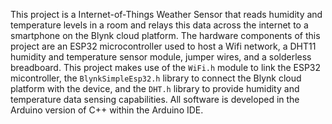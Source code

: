 This project is a Internet-of-Things Weather Sensor that reads humidity and temperature levels in a room and relays this data across the internet to a smartphone on the Blynk cloud platform. The hardware components of this project are an ESP32 microcontroller used to host a Wifi network, a DHT11 humidity and temperature sensor module, jumper wires, and a solderless breadboard. This project makes use of the `WiFi.h` module to link the ESP32 micontroller, the `BlynkSimpleEsp32.h` library to connect the Blynk cloud platform with the device, and the `DHT.h` library to provide humidity and temperature data sensing capabilities. All software is developed in the Arduino version of C++ within the Arduino IDE. 
